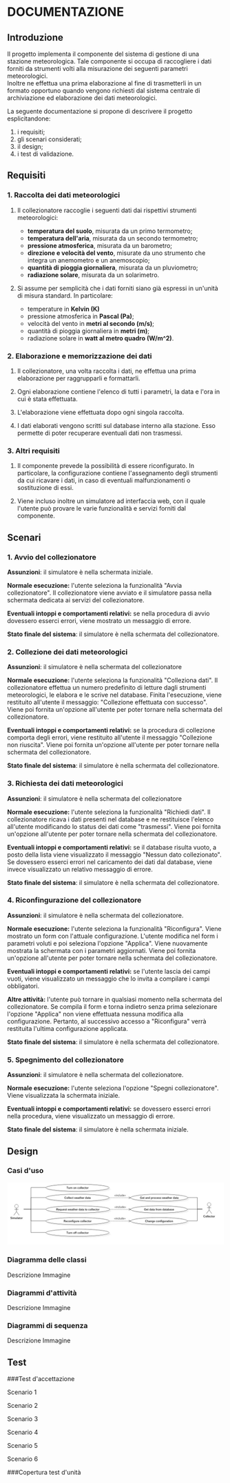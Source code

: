 # DOCUMENTAZIONE

## Introduzione

Il progetto implementa il componente del sistema di gestione di una stazione meteorologica. Tale componente si occupa di
raccogliere i dati forniti da strumenti volti alla misurazione dei seguenti parametri meteorologici.  
Inoltre ne effettua una prima elaborazione al fine di trasmetterli in un formato opportuno quando vengono richiesti dal 
sistema centrale di archiviazione ed elaborazione dei dati meteorologici.

La seguente documentazione si propone di descrivere il progetto esplicitandone:  
1. i requisiti;
2. gli scenari considerati;
3. il design;
4. i test di validazione.


## Requisiti

### 1. Raccolta dei dati meteorologici

1. Il collezionatore raccoglie i seguenti dati dai rispettivi strumenti meteorologici:

    - __temperatura del suolo__, misurata da un primo termometro;
    - __temperatura dell'aria__, misurata da un secondo termometro;
    - __pressione atmosferica__, misurata da un barometro;
    - __direzione e velocità del vento__, misurate da uno strumento che integra un anemometro e un anemoscopio;
    - __quantità di pioggia giornaliera__, misurata da un pluviometro;
    - __radiazione solare__, misurata da un solarimetro.
    
2. Si assume per semplicità che i dati forniti siano già espressi in un'unità di misura standard. In particolare:

    - temperature in __Kelvin (K)__
    - pressione atmosferica in __Pascal (Pa)__;
    - velocità del vento in __metri al secondo (m/s)__;
    - quantità di pioggia giornaliera in __metri (m)__;
    - radiazione solare in __watt al metro quadro (W/m^2)__.


### 2. Elaborazione e memorizzazione dei dati

1. Il collezionatore, una volta raccolta i dati, ne effettua una prima elaborazione per raggrupparli e formattarli.

2. Ogni elaborazione contiene l'elenco di tutti i parametri, la data e l'ora in cui è stata effettuata.

3. L'elaborazione viene effettuata dopo ogni singola raccolta.

4. I dati elaborati vengono scritti sul database interno alla stazione. Esso permette di poter recuperare eventuali dati non trasmessi.



### 3. Altri requisiti

1. Il componente prevede la possibilità di essere riconfigurato. In particolare, la configurazione contiene l'assegnamento 
degli strumenti da cui ricavare i dati, in caso di eventuali malfunzionamenti o sostituzione di essi.
    
2. Viene incluso inoltre un simulatore ad interfaccia web, con il quale l'utente può provare le varie funzionalità e servizi
forniti dal componente.



## Scenari

### 1. Avvio del collezionatore

__Assunzioni__: il simulatore è nella schermata iniziale.

__Normale esecuzione:__ l'utente seleziona la funzionalità "Avvia collezionatore". Il collezionatore viene avviato
e il simulatore passa nella schermata dedicata ai servizi del collezionatore. 

__Eventuali intoppi e comportamenti relativi:__ se nella procedura di avvio dovessero esserci errori, viene mostrato un
messaggio di errore.

__Stato finale del sistema__: il simulatore è nella schermata del collezionatore.


### 2. Collezione dei dati meteorologici

__Assunzioni__: il simulatore è nella schermata del collezionatore

__Normale esecuzione:__ l'utente seleziona la funzionalità "Colleziona dati". Il collezionatore effettua un numero predefinito
di letture dagli strumenti meteorologici, le elabora e le scrive nel database. Finita l'esecuzione, viene restituito 
all'utente il messaggio: "Collezione effettuata con successo". Viene poi fornita un'opzione all'utente per poter tornare
nella schermata del collezionatore.

__Eventuali intoppi e comportamenti relativi:__ se la procedura di collezione comporta degli errori, viene restituito all'utente
il messaggio "Collezione non riuscita". Viene poi fornita un'opzione all'utente per poter tornare nella schermata del collezionatore.

__Stato finale del sistema__: il simulatore è nella schermata del collezionatore.


### 3. Richiesta dei dati meteorologici

__Assunzioni__: il simulatore è nella schermata del collezionatore

__Normale esecuzione:__ l'utente seleziona la funzionalità "Richiedi dati". Il collezionatore ricava i dati presenti nel
database e ne restituisce l'elenco all'utente modificando lo status dei dati come "trasmessi". Viene poi fornita un'opzione all'utente per poter tornare
nella schermata del collezionatore.

__Eventuali intoppi e comportamenti relativi:__ se il database risulta vuoto, a posto della lista viene visualizzato il
messaggio "Nessun dato collezionato". Se dovessero esserci errori nel caricamento dei dati dal database, viene invece visualizzato
un relativo messaggio di errore.

__Stato finale del sistema__: il simulatore è nella schermata del collezionatore.


### 4. Riconfingurazione del collezionatore

__Assunzioni__: il simulatore è nella schermata del collezionatore.

__Normale esecuzione:__ l'utente seleziona la funzionalità "Riconfigura". Viene mostrato un form con l'attuale
configurazione. L'utente modifica nel form i parametri voluti e poi seleziona l'opzione "Applica". Viene nuovamente
mostrata la schermata con i parametri aggiornati. Viene poi fornita un'opzione all'utente per poter tornare
nella schermata del collezionatore.

__Eventuali intoppi e comportamenti relativi:__ se l'utente lascia dei campi vuoti, viene visualizzato un messaggio
che lo invita a compilare i campi obbligatori.

__Altre attività:__ l'utente può tornare in qualsiasi momento nella schermata del collezionatore. Se compila il form e torna
indietro senza prima selezionare l'opzione "Applica" non viene effettuata nessuna modifica alla configurazione. Pertanto,
al successivo accesso a "Riconfigura" verrà restituita l'ultima configurazione applicata.

__Stato finale del sistema__: il simulatore è nella schermata del collezionatore.


### 5. Spegnimento del collezionatore

__Assunzioni__: il simulatore è nella schermata del collezionatore.

__Normale esecuzione:__ l'utente seleziona l'opzione "Spegni collezionatore". Viene visualizzata la schermata iniziale.

__Eventuali intoppi e comportamenti relativi:__ se dovessero esserci errori nella procedura, viene visualizzato un messaggio
di errore.

__Stato finale del sistema__: il simulatore è nella schermata iniziale.



## Design

### Casi d'uso

![Use case diagram](/designDiagrams/UseCase.jpg)

### Diagramma delle classi

Descrizione
Immagine

### Diagrammi d'attività

Descrizione
Immagine

### Diagrammi di sequenza

Descrizione
Immagine


## Test

###Test d'accettazione

Scenario 1

Scenario 2

Scenario 3

Scenario 4

Scenario 5

Scenario 6


###Copertura test d'unità